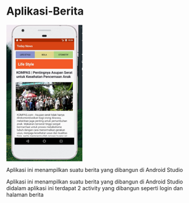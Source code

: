 # Aplikasi-Berita


<img src="https://github.com/rasyidmisbahuddin/Aplikasi-Berita/blob/main/berita.jpeg" alt="berita" width="200" align="center"/>

Aplikasi ini menampilkan suatu berita yang dibangun di Android Studio

Aplikasi ini menampilkan suatu berita yang dibangun di Android Studio
didalam aplikasi ini terdapat 2 activity yang dibangun seperti login dan halaman berita
